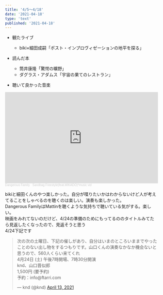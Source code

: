 ```yaml
---
title: '4/5～4/18'
date: '2021-04-18'
type: 'text'
published: '2021-04-18'
---
```

* 観たライブ
  * biki×細田成嗣「ポスト・インプロヴィゼーションの地平を探る」

* 読んだ本
  * 筒井康隆「驚愕の曠野」
  * ダグラス・アダムス「宇宙の果てのレストラン」

* 聴いて良かった音楽
<iframe width="100%" height="300" scrolling="no" frameborder="no" allow="autoplay" src="https://w.soundcloud.com/player/?url=https%3A//api.soundcloud.com/tracks/1004671525&color=%23ff5500&auto_play=false&hide_related=false&show_comments=true&show_user=true&show_reposts=false&show_teaser=true&visual=true"></iframe><div style="font-size: 10px; color: #cccccc;line-break: anywhere;word-break: normal;overflow: hidden;white-space: nowrap;text-overflow: ellipsis; font-family: Interstate,Lucida Grande,Lucida Sans Unicode,Lucida Sans,Garuda,Verdana,Tahoma,sans-serif;font-weight: 100;"><a href="https://soundcloud.com/family-dangerous" title="Dangerous Family" target="_blank" style="color: #cccccc; text-decoration: none;">Dangerous Family</a> · <a href="https://soundcloud.com/family-dangerous/sandbag-freestylefeatmikado" title="Sandbag Freestyle(feat.MIKADO)*music vid" target="_blank" style="color: #cccccc; text-decoration: none;">Sandbag Freestyle(feat.MIKADO)*music vid</a></div>


bikiと細田くんのやつ楽しかった。自分が喋りたいかはわからないけど人が考えてることをしゃべるのを聴くのは楽しい。演奏も楽しかった。  
Dangerous FamilyはMattinを聴くような気持ちで聴いている気がする。楽しい。  
映画をみれてないのだけど、4/24の準備のためにもってるののタイトルみてたら見返したくなったので、見返そうと思う  
4/24下記です  
<blockquote class="twitter-tweet"><p lang="ja" dir="ltr">次の次の土曜日、下記の催しがあり、自分はいまのところいままでやったことのない出し物をするつもりです。山口くんの演奏なかなか機会ないと思うので、560人くらい来てくれ<br>4月24日 (土) 午後7時開場、7時30分開演<br>knd、山口晋似郎<br>1,500円 (要予約)<br>予約：info@ftarri.com</p>&mdash; knd (@knd) <a href="https://twitter.com/knd/status/1381925495114100743?ref_src=twsrc%5Etfw">April 13, 2021</a></blockquote> <script async src="https://platform.twitter.com/widgets.js" charset="utf-8"></script>